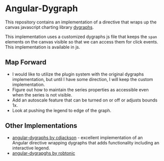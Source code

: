 # Angular-Dygraph

This repository contains an implementation of a directive that wraps up the canvas javascript charting library [dygraphs](http://www.dygraphs.com).  

This implementation uses a customized dygraphs js file that keeps the ``span`` elements on the canvas visible so that we can access them for click events.  This implementation is available in js.  

## Map Forward

* I would like to utilize the plugin system with the original dygraphs implementation, but until I have some direction, I will keep the custom implementation.
* Figure out how to maintain the series properties as accessible even when the series is not visible.
* Add an autoscale feature that can be turned on or off or adjusts bounds 1x.
* Look at pushing the legend to edge of the graph.

## Other Implementations

* [angular-dygraphs by cdjackson](https://github.com/cdjackson/angular-dygraphs) - excellent implementation of an Angular directive wrapping dygraphs that adds functionality including an interactive legend.
* [angular-dygrapghs by robtonic](https://github.com/robotnic/angular-dygraphs)
